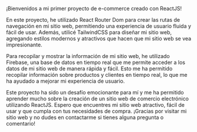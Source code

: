 ¡Bienvenidos a mi primer proyecto de e-commerce creado con ReactJS!

En este proyecto, he utilizado React Router Dom para crear las rutas de navegación en mi sitio web, permitiendo una experiencia de usuario fluida y fácil de usar. Además, utilicé TailwindCSS para diseñar mi sitio web, agregando estilos modernos y atractivos que hacen que mi sitio web se vea impresionante.

Para recopilar y mostrar la información de mi sitio web, he utilizado Firebase, una base de datos en tiempo real que me permite acceder a los datos de mi sitio web de manera rápida y fácil. Esto me ha permitido recopilar información sobre productos y clientes en tiempo real, lo que me ha ayudado a mejorar mi experiencia de usuario.

Este proyecto ha sido un desafío emocionante para mí y me ha permitido aprender mucho sobre la creación de un sitio web de comercio electrónico utilizando ReactJS. Espero que encuentres mi sitio web atractivo, fácil de usar y que cumpla con tus necesidades de compra. ¡Gracias por visitar mi sitio web y no dudes en contactarme si tienes alguna pregunta o comentario!